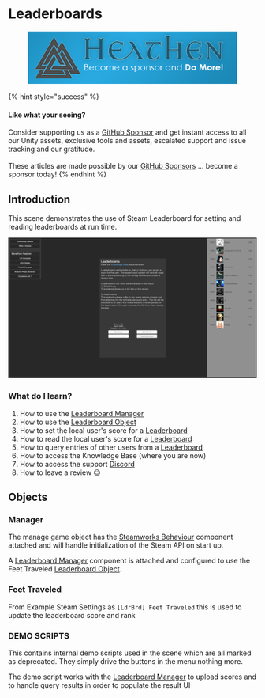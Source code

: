 # Leaderboards

<figure><img src="../../../.gitbook/assets/512x128 Sponsor Banner.png" alt="Become a sponsor and Do More"><figcaption></figcaption></figure>

{% hint style="success" %}
#### Like what your seeing?

Consider supporting us as a [GitHub Sponsor](../../../company/become-a-sponsor.md) and get instant access to all our Unity assets, exclusive tools and assets, escalated support and issue tracking and our gratitude.\
\
These articles are made possible by our [GitHub Sponsors](https://github.com/sponsors/heathen-engineering) ... become a sponsor today!
{% endhint %}

## Introduction&#x20;

This scene demonstrates the use of Steam Leaderboard for setting and reading leaderboards at run time.

![](<../../../.gitbook/assets/image (159) (1).png>)

### What do I learn?

1. How to use the [Leaderboard Manager](../components/leaderboard-manager.md)
2. How to use the [Leaderboard Object](../objects/leaderboard.md)
3. How to set the local user's score for a [Leaderboard](../objects/leaderboard.md)
4. How to read the local user's score for a [Leaderboard](../objects/leaderboard.md)
5. How to query entries of other users from a [Leaderboard](../objects/leaderboard.md)
6. How to access the Knowledge Base (where you are now)
7. How to access the support [Discord ](https://discord.gg/6X3xrRc)
8. How to leave a review 😉

## Objects

### Manager

The manage game object has the [Steamworks Behaviour](../components/steamworks-behaviour.md) component attached and will handle initialization of the Steam API on start up.

A [Leaderboard Manager](../components/leaderboard-manager.md) component is attached and configured to use the Feet Traveled [Leaderboard Object](../objects/leaderboard.md).

### Feet Traveled

From Example Steam Settings as `[LdrBrd] Feet Traveled` this is used to update the leaderboard score and rank

### DEMO SCRIPTS

This contains internal demo scripts used in the scene which are all marked as deprecated. They simply drive the buttons in the menu nothing more.

The demo script works with the [Leaderboard Manager](../components/leaderboard-manager.md) to upload scores and to handle query results in order to populate the result UI

